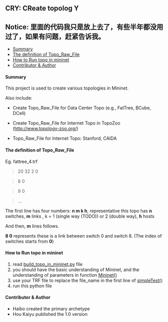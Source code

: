 ## CRY: **CR**eate topolog **Y** 
## Notice: 里面的代码我只是放上去了，有些半年都没用过了，如果有问题，赶紧告诉我。

 - [Summary](#summary)
 - [The definition of Topo_Raw_File](#the-definition-of-topo_raw_file)
 - [How to Run topo in mininet](#how_to_run_topo_in_mininet)
 - [Contributor & Author](#contributor-author)

#### Summary

This project is used to create various topologies in Mininet. 

Also include: 

- Create Topo_Raw_File for Data Center Topo (e.g., FatTree, BCube, DCell)

- Create Topo_Raw_File for Internet Topo in TopoZoo (http://www.topology-zoo.org/)

- Topo_Raw_File for Internet Topo: Stanford, CAIDA


#### The definition of Topo_Raw_File

Eg. fattree_4.trf

> 20 32 2 0

> 8 0

> 9 0

> ...

The first line has four numbers: **n m k h**, representative this topo has **n**  switches, **m** links , k = 1 (single way (TODO)) or 2 (double way), **h** hosts

And then, **m** lines follows. 

**8 0** represents these is a link between switch 0 and switch 8. (The index of switches starts from **0**) 


#### How to Run topo in mininet

1. read [build_topo_in_mininet.py]() file
2. you should have the basic understanding of Mininet, and the understanding of parameters in function [Mininet()]()
3. use your TRF file to replace the file_name in the first line of [simpleTest()]()
4. run this python file 
 

#### Contributor & Author

 - Haibo created the primary archetype
 - Hou Kaiyu published the 1.0 version 